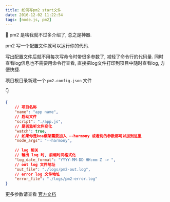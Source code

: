 ```yaml
---
title: 如何写pm2 start文件
date: 2016-12-02 11:22:54
tags: [node.js, pm2]
---
```


🍺 pm2 是啥我就不过多介绍了, 总之是神器.

pm2 写一个配置文件就可以运行你的代码.

写出配置文件后就不用每次写命令时带很多参数了, 减轻了命令行的代码量.
同时查看log信息也不需要用命令行查看, 直接把log文件打印到项目中随时查看log, 方便快捷.

<!--more-->

项目根目录新建一个 `pm2.config.json` 文件

👇

```json
{
    // 项目名称
    "name": "app name",
    // 启动文件
    "script": "./app.js",
    // 是否监听文件变化
    "watch": true,
    // 如果你是koa框架需要加入 --harmony 或者别的参数都可以加到这里
    "node_args": "--harmony",
    
    // log 相关
    // 输出 log 时, 前缀时间格式化
    "log_date_format": "YYYY-MM-DD HH:mm Z -> ",
    // out log 文件地址
    "out_file": "./logs/pm2-out.log",
    // error log 文件地址
    "error_file": "./logs/pm2-error.log"
}
```

更多参数请查看 [官方文档](http://pm2.keymetrics.io/docs/usage/application-declaration/#multiple-json)
